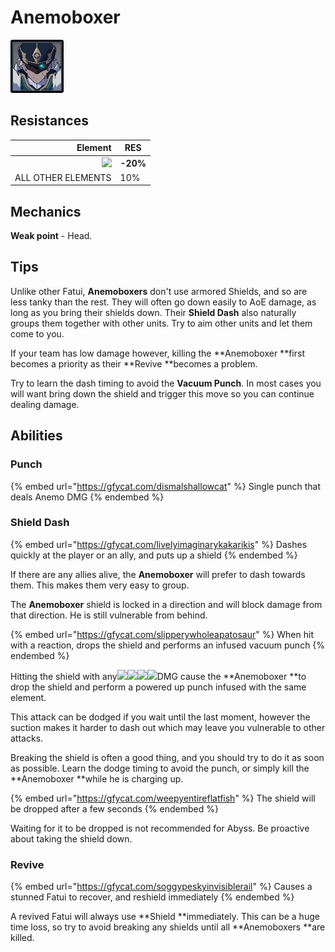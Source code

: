 # Anemoboxer

![](../../.gitbook/assets/fatui-anemoboxer.jpg)

## Resistances

|                                        Element | RES      |
| ---------------------------------------------: | -------- |
| ![](../../.gitbook/assets/physical\_small.png) | **-20%** |
|                             ALL OTHER ELEMENTS | 10%      |

## Mechanics

**Weak point** - Head.

## Tips

Unlike other Fatui, **Anemoboxers** don't use armored Shields, and so are less tanky than the rest. They will often go down easily to AoE damage, as long as you bring their shields down. Their **Shield Dash** also naturally groups them together with other units. Try to aim other units and let them come to you.

If your team has low damage however, killing the **Anemoboxer **first becomes a priority as their **Revive **becomes a problem.

Try to learn the dash timing to avoid the **Vacuum Punch**. In most cases you will want bring down the shield and trigger this move so you can continue dealing damage.

## Abilities

### Punch

{% embed url="https://gfycat.com/dismalshallowcat" %}
Single punch that deals Anemo DMG
{% endembed %}

### Shield Dash

{% embed url="https://gfycat.com/livelyimaginarykakarikis" %}
Dashes quickly at the player or an ally, and puts up a shield
{% endembed %}

If there are any allies alive, the **Anemoboxer** will prefer to dash towards them. This makes them very easy to group.

The **Anemoboxer** shield is locked in a direction and will block damage from that direction. He is still vulnerable from behind.

{% embed url="https://gfycat.com/slipperywholeapatosaur" %}
When hit with a reaction, drops the shield and performs an infused vacuum punch
{% endembed %}

Hitting the shield with any![](../../.gitbook/assets/pyro\_small.png)![](../../.gitbook/assets/hydro\_small.png)![](../../.gitbook/assets/cryo\_small.png)![](../../.gitbook/assets/electro\_small.png)DMG cause the **Anemoboxer **to drop the shield and perform a powered up punch infused with the same element.

This attack can be dodged if you wait until the last moment, however the suction makes it harder to dash out which may leave you vulnerable to other attacks.

Breaking the shield is often a good thing, and you should try to do it as soon as possible. Learn the dodge timing to avoid the punch, or simply kill the **Anemoboxer **while he is charging up.

{% embed url="https://gfycat.com/weepyentireflatfish" %}
The shield will be dropped after a few seconds
{% endembed %}

Waiting for it to be dropped is not recommended for Abyss. Be proactive about taking the shield down.

### Revive

{% embed url="https://gfycat.com/soggypeskyinvisiblerail" %}
Causes a stunned Fatui to recover, and reshield immediately
{% endembed %}

A revived Fatui will always use **Shield **immediately. This can be a huge time loss, so try to avoid breaking any shields until all **Anemoboxers **are killed.

